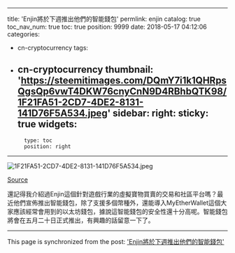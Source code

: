 
---
title: 'Enjin將於下週推出他們的智能錢包'
permlink: enjin
catalog: true
toc_nav_num: true
toc: true
position: 9999
date: 2018-05-17 04:12:06
categories:
- cn-cryptocurrency
tags:
- cn-cryptocurrency
thumbnail: 'https://steemitimages.com/DQmY7i1k1QHRpsQgsQp6vwT4DKW76cnyCnN9D4RBhbQTK98/1F21FA51-2CD7-4DE2-8131-141D76F5A534.jpeg'
sidebar:
    right:
        sticky: true
widgets:
    -
        type: toc
        position: right
---


![1F21FA51-2CD7-4DE2-8131-141D76F5A534.jpeg](https://steemitimages.com/DQmY7i1k1QHRpsQgsQp6vwT4DKW76cnyCnN9D4RBhbQTK98/1F21FA51-2CD7-4DE2-8131-141D76F5A534.jpeg)

[Source](https://mobile.twitter.com/enjin/status/995230878539362305)

還記得我介紹過Enjin這個針對遊戲行業的虛擬寶物買賣的交易和社區平台嗎？最近他們宣佈推出智能錢包，除了支援多個幣種外，還能導入MyEtherWallet這個大家應該經常會用到的以太坊錢包，據說這智能錢包的安全性還十分高呢。智能錢包將會在五月二十日正式推出，有興趣的話留意一下了。

- - -

This page is synchronized from the post: ['Enjin將於下週推出他們的智能錢包'](https://steemit.com/@htliao/enjin)

